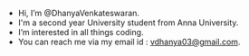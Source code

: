 - Hi, I’m @DhanyaVenkateswaran.
- I'm a second year University student from Anna University.
- I’m interested in all things coding.
- You can reach me via my email id : vdhanya03@gmail.com.

<!---
DhanyaVenkateswaran/DhanyaVenkateswaran is a ✨ special ✨ repository because its `README.md` (this file) appears on your GitHub profile.
You can click the Preview link to take a look at your changes.
--->
